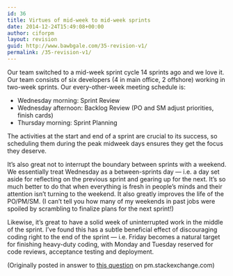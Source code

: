 ```yaml
---
id: 36
title: Virtues of mid-week to mid-week sprints
date: 2014-12-24T15:49:08+00:00
author: ciforpm
layout: revision
guid: http://www.bawbgale.com/35-revision-v1/
permalink: /35-revision-v1/
---
```

Our team switched to a mid-week sprint cycle 14 sprints ago and we love it. Our team consists of six developers (4 in main office, 2 offshore) working in two-week sprints. Our every-other-week meeting schedule is:

  * Wednesday morning: Sprint Review
  * Wednesday afternoon: Backlog Review (PO and SM adjust priorities, finish cards)
  * Thursday morning: Sprint Planning

The activities at the start and end of a sprint are crucial to its success, so scheduling them during the peak midweek days ensures they get the focus they deserve.

It’s also great not to interrupt the boundary between sprints with a weekend. We essentially treat Wednesday as a between-sprints day — i.e. a day set aside for reflecting on the previous sprint and gearing up for the next. It’s so much better to do that when everything is fresh in people’s minds and their attention isn’t turning to the weekend. It also greatly improves the life of the PO/PM/SM. (I can’t tell you how many of my weekends in past jobs were spoiled by scrambling to finalize plans for the next sprint!)

Likewise, it’s great to have a solid week of uninterrupted work in the middle of the sprint. I&#8217;ve found this has a subtle beneficial effect of discouraging coding right to the end of the sprint — i.e. Friday becomes a natural target for finishing heavy-duty coding, with Monday and Tuesday reserved for code reviews, acceptance testing and deployment.

(Originally posted in answer to [this question](http://pm.stackexchange.com/questions/12623/running-a-sprint-from-wednesday-till-wednesday) on pm.stackexchange.com)
